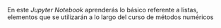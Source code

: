 En este *Jupyter Notebook* aprenderás lo básico referente a listas, elementos que se utilizarán a lo largo del curso de métodos numéricos
